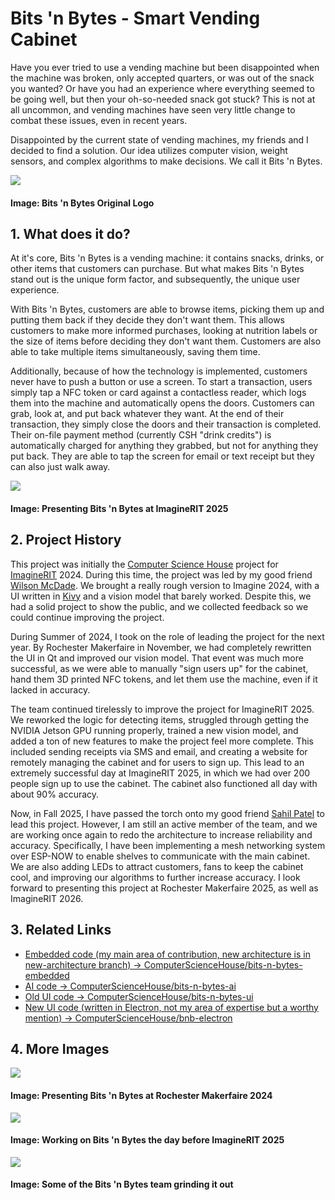 # Bits 'n Bytes - Smart Vending Cabinet

Have you ever tried to use a vending machine but been disappointed when the machine was broken, only accepted quarters, or was out of the snack you wanted? Or have you had an experience where everything seemed to be going well, but then your oh-so-needed snack got stuck? This is not at all uncommon, and vending machines have seen very little change to combat these issues, even in recent years.

Disappointed by the current state of vending machines, my friends and I decided to find a solution. Our idea utilizes computer vision, weight sensors, and complex algorithms to make decisions. We call it Bits 'n Bytes.

![](/assets/projects/project3/bitsnbytes-logo-lockup.png)

#### Image: Bits 'n Bytes Original Logo

## 1. What does it do?

At it's core, Bits 'n Bytes is a vending machine: it contains snacks, drinks, or other items that customers can purchase. But what makes Bits 'n Bytes stand out is the unique form factor, and subsequently, the unique user experience. 

With Bits 'n Bytes, customers are able to browse items, picking them up and putting them back if they decide they don't want them. This allows customers to make more informed purchases, looking at nutrition labels or the size of items before deciding they don't want them. Customers are also able to take multiple items simultaneously, saving them time.

Additionally, because of how the technology is implemented, customers never have to push a button or use a screen. To start a transaction, users simply tap a NFC token or card against a contactless reader, which logs them into the machine and automatically opens the doors. Customers can grab, look at, and put back whatever they want. At the end of their transaction, they simply close the doors and their transaction is completed. Their on-file payment method (currently CSH "drink credits") is automatically charged for anything they grabbed, but not for anything they put back. They are able to tap the screen for email or text receipt but they can also just walk away.

![](/assets/projects/project3/bnb_imagine_2025.jpeg)

#### Image: Presenting Bits 'n Bytes at ImagineRIT 2025

## 2. Project History
This project was initially the [Computer Science House](https://csh.rit.edu) project for [ImagineRIT](https://www.rit.edu/imagine/) 2024. During this time, the project was led by my good friend [Wilson McDade](https://wmcda.de). We brought a really rough version to Imagine 2024, with a UI written in [Kivy](https://kivy.org) and a vision model that barely worked. Despite this, we had a solid project to show the public, and we collected feedback so we could continue improving the project.

During Summer of 2024, I took on the role of leading the project for the next year. By Rochester Makerfaire in November, we had completely rewritten the UI in Qt and improved our vision model. That event was much more successful, as we were able to manually "sign users up" for the cabinet, hand them 3D printed NFC tokens, and let them use the machine, even if it lacked in accuracy.

The team continued tirelessly to improve the project for ImagineRIT 2025. We reworked the logic for detecting items, struggled through getting the NVIDIA Jetson GPU running properly, trained a new vision model, and added a ton of new features to make the project feel more complete. This included sending receipts via SMS and email, and creating a website for remotely managing the cabinet and for users to sign up. This lead to an extremely successful day at ImagineRIT 2025, in which we had over 200 people sign up to use the cabinet. The cabinet also functioned all day with about 90% accuracy. 

Now, in Fall 2025, I have passed the torch onto my good friend [Sahil Patel](https://www.linkedin.com/in/sahil-h-patel/) to lead this project. However, I am still an active member of the team, and we are working once again to redo the architecture to increase reliability and accuracy. Specifically, I have been implementing a mesh networking system over ESP-NOW to enable shelves to communicate with the main cabinet. We are also adding LEDs to attract customers, fans to keep the cabinet cool, and improving our algorithms to further increase accuracy. I look forward to presenting this project at Rochester Makerfaire 2025, as well as ImagineRIT 2026.

## 3. Related Links
- [Embedded code (my main area of contribution, new architecture is in new-architecture branch) -> ComputerScienceHouse/bits-n-bytes-embedded](https://github.com/ComputerScienceHouse/bits-n-bytes-embedded)
- [AI code -> ComputerScienceHouse/bits-n-bytes-ai](https://github.com/ComputerScienceHouse/bits-n-bytes-ai)
- [Old UI code -> ComputerScienceHouse/bits-n-bytes-ui](https://github.com/ComputerScienceHouse/bits-n-bytes-ui)
- [New UI code (written in Electron, not my area of expertise but a worthy mention) -> ComputerScienceHouse/bnb-electron](https://github.com/ComputerScienceHouse/bnb-electron)

## 4. More Images

![](/assets/projects/project3/bnb_roc_mf_24.jpeg)

#### Image: Presenting Bits 'n Bytes at Rochester Makerfaire 2024

![](/assets/projects/project3/bnb_day_before_imagine.jpeg)

#### Image: Working on Bits 'n Bytes the day before ImagineRIT 2025

![](/assets/projects/project3/bnb_team_grinding.jpeg)

#### Image: Some of the Bits 'n Bytes team grinding it out
